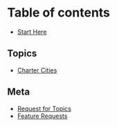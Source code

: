 # Table of contents

* [Start Here](README.md)

## Topics

* [Charter Cities](topics/charter-cities.md)

## Meta

* [Request for Topics](meta/request-for-topics.md)
* [Feature Requests](meta/feature-requests.md)

